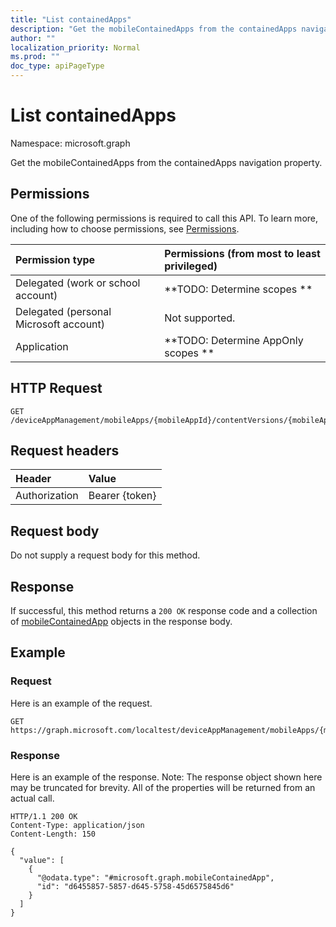 ```yaml
---
title: "List containedApps"
description: "Get the mobileContainedApps from the containedApps navigation property."
author: ""
localization_priority: Normal
ms.prod: ""
doc_type: apiPageType
---
```


# List containedApps

Namespace: microsoft.graph

Get the mobileContainedApps from the containedApps navigation property.

## Permissions
One of the following permissions is required to call this API. To learn more, including how to choose permissions, see [Permissions](/concepts/permissions-reference.md).

|Permission type|Permissions (from most to least privileged)|
|:---|:---|
|Delegated (work or school account)|**TODO: Determine scopes **|
|Delegated (personal Microsoft account)|Not supported.|
|Application|**TODO: Determine AppOnly scopes **|

## HTTP Request
<!-- {
  "blockType": "ignored"
}
-->
``` http
GET /deviceAppManagement/mobileApps/{mobileAppId}/contentVersions/{mobileAppContentId}/containedApps
```

## Request headers
|Header|Value|
|:---|:---|
|Authorization|Bearer {token}|

## Request body
Do not supply a request body for this method.

## Response
If successful, this method returns a `200 OK` response code and a collection of [mobileContainedApp](../resources/mobilecontainedapp.md) objects in the response body.

## Example

### Request
Here is an example of the request.
<!-- {
  "blockType": "request",
  "name": "get_mobilecontainedapp"
}
-->
``` http
GET https://graph.microsoft.com/localtest/deviceAppManagement/mobileApps/{mobileAppId}/contentVersions/{mobileAppContentId}/containedApps
```

### Response
Here is an example of the response. Note: The response object shown here may be truncated for brevity. All of the properties will be returned from an actual call.
<!-- {
  "blockType": "response",
  "truncated": true,
  "@odata.type": "collection(microsoft.graph.mobilecontainedapp)"
}
-->
``` http
HTTP/1.1 200 OK
Content-Type: application/json
Content-Length: 150

{
  "value": [
    {
      "@odata.type": "#microsoft.graph.mobileContainedApp",
      "id": "d6455857-5857-d645-5758-45d6575845d6"
    }
  ]
}
```

